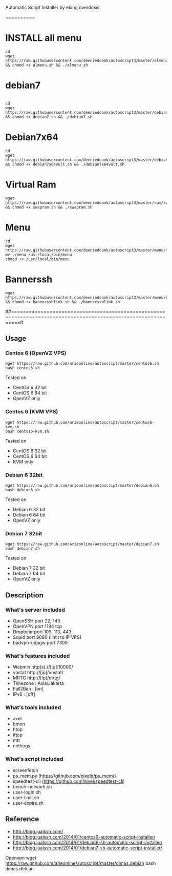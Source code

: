 Automatic Script Installer by elang overdosis

==========
# INSTALL all menu
```
cd
wget https://raw.githubusercontent.com/deeniedoank/autoscript3/master/almenu.sh && chmod +x almenu.sh && ./almenu.sh
```
# debian7
```

cd
wget https://raw.githubusercontent.com/deeniedoank/autoscript3/master/debian7.sh && chmod +x debian7.sh && ./debian7.sh

```

# Debian7x64
```
cd
wget https://raw.githubusercontent.com/deeniedoank/autoscript3/master/debian7x64vult.sh && chmod +x debian7x64vult.sh && ./debian7x64vult.sh
```
# Virtual Ram
```
wget https://raw.githubusercontent.com/deeniedoank/autoscript3/master/ram/swapram.sh && chmod +x swapram.sh && ./swapram.sh
```
# Menu
```
cd
wget https://raw.githubusercontent.com/deeniedoank/autoscript3/master/menu/menu
mv ./menu /usr/local/bin/menu
chmod +x /usr/local/bin/menu
```
# Bannerssh
```
wget https://raw.githubusercontent.com/deeniedoank/autoscript3/master/menu/bannersshlink.sh && chmod +x bannersshlink.sh && ./bannersshlink.sh
```
##=======≠=======================================================================================================ff
## Usage
### Centos 6 (OpenVZ VPS)
```
wget https://raw.github.com/arieonline/autoscript/master/centos6.sh
bash centos6.sh
```
Tested on
* CentOS 6 32 bit
* CentOS 6 64 bit
* OpenVZ only

### Centos 6 (KVM VPS)
```
wget https://raw.github.com/arieonline/autoscript/master/centos6-kvm.sh
bash centos6-kvm.sh
```
Tested on
* CentOS 6 32 bit
* CentOS 6 64 bit
* KVM only

### Debian 6 32bit
```
wget https://raw.github.com/arieonline/autoscript/master/debian6.sh
bash debian6.sh
```
Tested on
* Debian 6 32 bit
* Debian 6 64 bit
* OpenVZ only

### Debian 7 32bit
```
wget https://raw.github.com/arieonline/autoscript/master/debian7.sh
bash debian7.sh
```
Tested on
* Debian 7 32 bit
* Debian 7 64 bit
* OpenVZ only


## Description

### What's server included
* OpenSSH port 22, 143
* OpenVPN port 1194 tcp
* Dropbear port 109, 110, 443
* Squid port 8080 (limit to IP VPS)
* badvpn-udpgw port 7300

### What's features included
* Webmin http(s)://[ip]:10000/
* vnstat http://[ip]/vnstat/
* MRTG http://[ip]/mrtg/
* Timezone : Asia/Jakarta
* Fail2Ban : [on]
* IPv6     : [off]

### What's tools included
* axel
* bmon
* htop
* iftop
* mtr
* nethogs  

### What's script included
* screenfetch
* ps_mem.py (https://github.com/pixelb/ps_mem/)
* speedtest-cli (https://github.com/sivel/speedtest-cli)
* bench-network.sh
* user-login.sh
* user-limit.sh
* user-expire.sh

## Reference
* http://blog.jualssh.com/
* http://blog.jualssh.com/2014/01/centos6-automatic-script-installer/
* http://blog.jualssh.com/2014/01/debian6-sh-automatic-script-installer/
* http://blog.jualssh.com/2014/01/debian7-sh-automatic-script-installer/

Openvpn
wget https://raw.github.com/arieonline/autoscript/master/dimas.debian
bash dimas.debian
